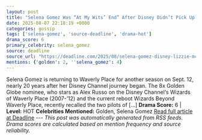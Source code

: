 ```yaml
---
layout: post
title: "Selena Gomez Was “At My Wits’ End” After Disney Didn’t Pick Up ‘Lizzie McGuire’, ‘Suite Life’ Spinoff Pilots"
date: 2025-08-07 22:18:19 +0000
categories: gossip
tags: ['selena-gomez', 'source-deadline', 'drama-hot']
drama_score: 6
primary_celebrity: selena_gomez
source: deadline
source_url: "https://deadline.com/2025/08/selena-gomez-disney-lizzie-mcguire-suite-life-spinoff-pilots-1236481835/"
mentions: {'golden': 2, ''selena_gomez': 4}
---
```


Selena Gomez is returning to Waverly Place for another season on Sept. 12, nearly 20 years after her Disney Channel journey began. The 8x Golden Globe nominee, who stars as Alex Russo on the Disney Channel‘s Wizards of Waverly Place (2007-’12) and the current reboot Wizards Beyond Waverly Place, recently recalled the two pilots of […] **Drama Score:** 6 | **Level:** HOT **Celebrities Mentioned:** Golden, Selena Gomez [Read full article at Deadline](https://deadline.com/2025/08/selena-gomez-disney-lizzie-mcguire-suite-life-spinoff-pilots-1236481835/) --- *This post was automatically generated from RSS feeds. Drama scores are calculated based on mention frequency and source reliability.*